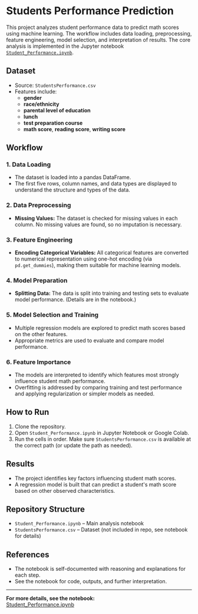 # Students Performance Prediction

This project analyzes student performance data to predict math scores using machine learning. The workflow includes data loading, preprocessing, feature engineering, model selection, and interpretation of results. The core analysis is implemented in the Jupyter notebook [`Student_Performance.ipynb`](Student_Performance.ipynb).

## Dataset

- Source: `StudentsPerformance.csv`
- Features include:
  - **gender**
  - **race/ethnicity**
  - **parental level of education**
  - **lunch**
  - **test preparation course**
  - **math score**, **reading score**, **writing score**

## Workflow

### 1. Data Loading

- The dataset is loaded into a pandas DataFrame.
- The first five rows, column names, and data types are displayed to understand the structure and types of the data.

### 2. Data Preprocessing

- **Missing Values:** The dataset is checked for missing values in each column. No missing values are found, so no imputation is necessary.

### 3. Feature Engineering

- **Encoding Categorical Variables:** All categorical features are converted to numerical representation using one-hot encoding (via `pd.get_dummies`), making them suitable for machine learning models.

### 4. Model Preparation

- **Splitting Data:** The data is split into training and testing sets to evaluate model performance. (Details are in the notebook.)

### 5. Model Selection and Training

- Multiple regression models are explored to predict math scores based on the other features.
- Appropriate metrics are used to evaluate and compare model performance.

### 6. Feature Importance

- The models are interpreted to identify which features most strongly influence student math performance.
- Overfitting is addressed by comparing training and test performance and applying regularization or simpler models as needed.

## How to Run

1. Clone the repository.
2. Open `Student_Performance.ipynb` in Jupyter Notebook or Google Colab.
3. Run the cells in order. Make sure `StudentsPerformance.csv` is available at the correct path (or update the path as needed).

## Results

- The project identifies key factors influencing student math scores.
- A regression model is built that can predict a student's math score based on other observed characteristics.

## Repository Structure

- `Student_Performance.ipynb` – Main analysis notebook
- `StudentsPerformance.csv` – Dataset (not included in repo, see notebook for details)

## References

- The notebook is self-documented with reasoning and explanations for each step.
- See the notebook for code, outputs, and further interpretation.

---

**For more details, see the notebook:**  
[Student_Performance.ipynb](Student_Performance.ipynb)
